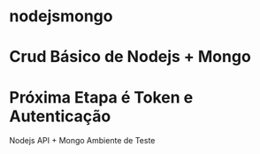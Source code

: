 # nodejsmongo
# Crud Básico de Nodejs + Mongo
# Próxima Etapa é Token e Autenticação
Nodejs API + Mongo
Ambiente de Teste

